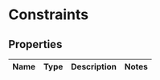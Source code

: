 
# Constraints

## Properties
Name | Type | Description | Notes
------------ | ------------- | ------------- | -------------



